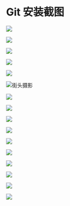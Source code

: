 # Git 安装截图

![](../../public/static/2025/07/git-01.png)

![](../../public/static/2025/07/git-02.png)

![](../../public/static/2025/07/git-03.png)

![](../../public/static/2025/07/git-04.png)

![](../../public/static/2025/07/git-05.png)

<Image
  originSrc="../../public/static/2025/07/git-06.png"
  src="../../public/static/2025/07/git-06-m.png"
  alt="街头摄影"
  defaultName="原配置"
  enhancedName="修改后的配置"
/>

![](../../public/static/2025/07/git-06.png)

![](../../public/static/2025/07/git-07.png)

![](../../public/static/2025/07/git-08.png)

![](../../public/static/2025/07/git-09.png)

![](../../public/static/2025/07/git-10.png)

![](../../public/static/2025/07/git-11.png)

![](../../public/static/2025/07/git-12.png)

![](../../public/static/2025/07/git-13.png)

![](../../public/static/2025/07/git-14.png)

![](../../public/static/2025/07/git-15.png)
